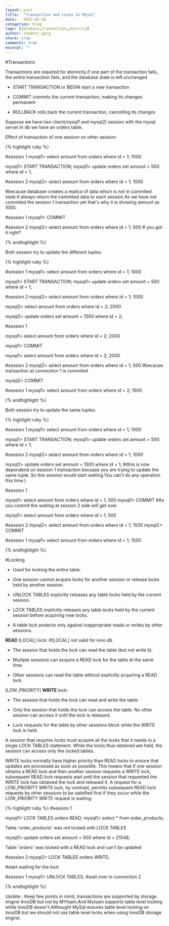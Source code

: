 ```yaml
---
layout: post
title:  "Transaction and Locks in Mysql"
date:   2015-05-26
categories: blog
tags: [database,transaction,security]
author: shobhit_garg
share: true
comments: true
excerpt: ""
---
```


#Transactions

Transactions are required for atomicity.If one part of the transaction fails, the entire transaction fails, and the database state is left unchanged.

* START TRANSACTION or BEGIN start a new transaction

* COMMIT commits the current transaction, making its changes permanent

* ROLLBACK rolls back the current transaction, cancelling its changes

Suppose we have two client(mysql1 and mysql2) session with the mysql server.In db we have an orders table.


Effect of transaction of one session on other session:

{% highlight ruby %}

#session 1
mysql1> select amount from orders where id = 1;
1000

mysql1> START TRANSACTION;
mysql1> update orders set amount = 500 where id = 1;

#session 2
mysql2> select amount from orders where id = 1;
1000

#because database creates a replica of data which is not in commited state.It always return the commited data to each session.As we have not commited the session 1 transaction yet that's why it is showing amount as 1000.

#session 1
mysql1> COMMIT

#session 2
mysql2> select amount from orders where id = 1;
500 # you got it right?

{% endhighlight %}



Both session try to update the different tuples:

{% highlight ruby %}

#session 1
mysql1> select amount from orders where id = 1;
1000

mysql1> START TRANSACTION;
mysql1> update orders set amount = 500 where id = 1;

#session 2
mysql2> select amount from orders where id = 1;
1000

mysql2> select amount from orders where id = 2;
2000

mysql2> update orders set amount = 1500 where id = 2;


#session 1

mysql1> select amount from orders where id = 2;
2000

mysql1> COMMIT

mysql1> select amount from orders where id = 2;
2000

#session 2
mysql2> select amount from orders where id = 1;
500 #because transaction at connection 1 is commited

mysql2> COMMIT

#session 1
mysql1> select amount from orders where id = 2;
1500

{% endhighlight %}



Both session try to update the same tuples:

{% highlight ruby %}

#session 1
mysql1> select amount from orders where id = 1;
1000

mysql1> START TRANSACTION;
mysql1> update orders set amount = 500 where id = 1;

#session 2
mysql2> select amount from orders where id = 1;
1000


mysql2> update orders set amount = 1500 where id = 1;
#(this is now dependend on session 1 transaction becuase you are trying to update the same tuple.
So this session would start waiting.You can't do any operation this time.)


#session 1

mysql1> select amount from orders where id = 1;
500
mysql1> COMMIT
#As you commit the waiting at session 2 side will get over.

mysql1> select amount from orders where id = 1;
500


#session 2
mysql2> select amount from orders where id = 1;
1500
mysql2> COMMIT

#session 1
mysql1> select amount from orders where id = 1;
1500

{% endhighlight %}



#Locking

* Used for locking the entire table.

* One session cannot acquire locks for another session or release locks held by another session.


* UNLOCK TABLES explicitly releases any table locks held by the current session. 

* LOCK TABLES implicitly releases any table locks held by the current session before acquiring new locks.


* A table lock protects only against inappropriate reads or writes by other sessions. 




__READ__ [LOCAL] lock:   #[LOCAL] not valid for inno db

* The session that holds the lock can read the table (but not write it).

* Multiple sessions can acquire a READ lock for the table at the same time.

* Other sessions can read the table without explicitly acquiring a READ lock.



[LOW_PRIORITY] __WRITE__ lock:
 
* The session that holds the lock can read and write the table.

* Only the session that holds the lock can access the table. No other session can access it until the lock is released.

* Lock requests for the table by other sessions block while the WRITE lock is held.




A session that requires locks must acquire all the locks that it needs in a single LOCK TABLES statement. While the locks thus obtained are held, the session can access only the locked tables. 

WRITE locks normally have higher priority than READ locks to ensure that updates are processed as soon as possible. This means that if one session obtains a READ lock and then another session requests a WRITE lock, subsequent READ lock requests wait until the session that requested the WRITE lock has obtained the lock and released it. A request for a LOW_PRIORITY WRITE lock, by contrast, permits subsequent READ lock requests by other sessions to be satisfied first if they occur while the LOW_PRIORITY WRITE request is waiting.


{% highlight ruby %}
#session 1

mysql1> LOCK TABLES orders READ;
mysql1> select * from order_products;

Table 'order_products' was not locked with LOCK TABLES

mysql1> update orders set amount = 500 where id = 21548;

Table 'orders' was locked with a READ lock and can't be updated

#session 2
mysql2> LOCK TABLES orders WRITE;

#start waiting for the lock


#session 1
mysql1> UNLOCK TABLES; 
#wait over in connection 2

{% endhighlight %}


Update : Keep few points in mind, transactions are supported by storage engine InnoDB but not by MYIsam.And MyIsam supports table level locking while InnoDB doesn't.Althought MySql ensures table level locking on InnoDB but we should not use table level locks when using InnoDB storage engine.







